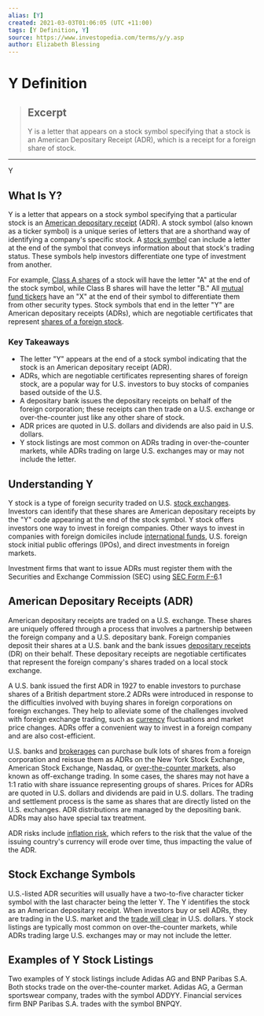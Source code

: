 ```yaml
---
alias: [Y]
created: 2021-03-03T01:06:05 (UTC +11:00)
tags: [Y Definition, Y]
source: https://www.investopedia.com/terms/y/y.asp
author: Elizabeth Blessing
---
```


# Y Definition

> ## Excerpt
> Y is a letter that appears on a stock symbol specifying that a stock is an American Depositary Receipt (ADR), which is a receipt for a foreign share of stock.

---

Y
## What Is Y?

Y is a letter that appears on a stock symbol specifying that a particular stock is an [American depositary receipt](https://www.investopedia.com/terms/a/adr.asp) (ADR). A stock symbol (also known as a ticker symbol) is a unique series of letters that are a shorthand way of identifying a company's specific stock. A [stock symbol](https://www.investopedia.com/terms/s/stocksymbol.asp) can include a letter at the end of the symbol that conveys information about that stock's trading status. These symbols help investors differentiate one type of investment from another.

For example, [Class A shares](https://www.investopedia.com/ask/answers/062215/what-difference-between-class-shares-and-other-common-shares-companys-stock.asp) of a stock will have the letter "A" at the end of the stock symbol, while Class B shares will have the letter "B." All [mutual fund tickers](https://www.investopedia.com/ask/answers/06/xmutualfundticker.asp) have an "X" at the end of their symbol to differentiate them from other security types. Stock symbols that end in the letter "Y" are American depositary receipts (ADRs), which are negotiable certificates that represent [shares of a foreign stock](https://www.investopedia.com/articles/investing/111913/investing-foreign-stocks-adrs-and-gdrs.asp).

### Key Takeaways

-   The letter "Y" appears at the end of a stock symbol indicating that the stock is an American depositary receipt (ADR).
-   ADRs, which are negotiable certificates representing shares of foreign stock, are a popular way for U.S. investors to buy stocks of companies based outside of the U.S.
-   A depositary bank issues the depositary receipts on behalf of the foreign corporation; these receipts can then trade on a U.S. exchange or over-the-counter just like any other share of stock.
-   ADR prices are quoted in U.S. dollars and dividends are also paid in U.S. dollars.
-   Y stock listings are most common on ADRs trading in over-the-counter markets, while ADRs trading on large U.S. exchanges may or may not include the letter.

## Understanding Y

Y stock is a type of foreign security traded on U.S. [stock exchanges](https://www.investopedia.com/terms/e/exchange.asp). Investors can identify that these shares are American depositary receipts by the "Y" code appearing at the end of the stock symbol. Y stock offers investors one way to invest in foreign companies. Other ways to invest in companies with foreign domiciles include [international funds](https://www.investopedia.com/terms/i/internationalfund.asp), U.S. foreign stock initial public offerings (IPOs), and direct investments in foreign markets.

Investment firms that want to issue ADRs must register them with the Securities and Exchange Commission (SEC) using [SEC Form F-6](https://www.investopedia.com/terms/s/sec-form-f-6.asp).1

## American Depositary Receipts (ADR)

American depositary receipts are traded on a U.S. exchange. These shares are uniquely offered through a process that involves a partnership between the foreign company and a U.S. depositary bank. Foreign companies deposit their shares at a U.S. bank and the bank issues [depositary receipts](https://www.investopedia.com/terms/d/depositaryreceipt.asp) (DR) on their behalf. These depositary receipts are negotiable certificates that represent the foreign company's shares traded on a local stock exchange.

A U.S. bank issued the first ADR in 1927 to enable investors to purchase shares of a British department store.2 ADRs were introduced in response to the difficulties involved with buying shares in foreign corporations on foreign exchanges. They help to alleviate some of the challenges involved with foreign exchange trading, such as [currency](https://www.investopedia.com/terms/c/currency.asp) fluctuations and market price changes. ADRs offer a convenient way to invest in a foreign company and are also cost-efficient.

U.S. banks and [brokerages](https://www.investopedia.com/terms/b/brokerage-company.asp) can purchase bulk lots of shares from a foreign corporation and reissue them as ADRs on the New York Stock Exchange, American Stock Exchange, Nasdaq, or [over-the-counter markets](https://www.investopedia.com/terms/o/over-the-countermarket.asp), also known as off-exchange trading. In some cases, the shares may not have a 1:1 ratio with share issuance representing groups of shares. Prices for ADRs are quoted in U.S. dollars and dividends are paid in U.S. dollars. The trading and settlement process is the same as shares that are directly listed on the U.S. exchanges. ADR distributions are managed by the depositing bank. ADRs may also have special tax treatment.

ADR risks include [inflation risk](https://www.investopedia.com/terms/i/inflation.asp), which refers to the risk that the value of the issuing country's currency will erode over time, thus impacting the value of the ADR.

## Stock Exchange Symbols

U.S.-listed ADR securities will usually have a two-to-five character ticker symbol with the last character being the letter Y. The Y identifies the stock as an American depositary receipt. When investors buy or sell ADRs, they are trading in the U.S. market and the [trade will clear](https://www.investopedia.com/terms/p/post-trade-processing.asp) in U.S. dollars. Y stock listings are typically most common on over-the-counter markets, while ADRs trading large U.S. exchanges may or may not include the letter.

## Examples of Y Stock Listings

Two examples of Y stock listings include Adidas AG and BNP Paribas S.A. Both stocks trade on the over-the-counter market. Adidas AG, a German sportswear company, trades with the symbol ADDYY. Financial services firm BNP Paribas S.A. trades with the symbol BNPQY.
